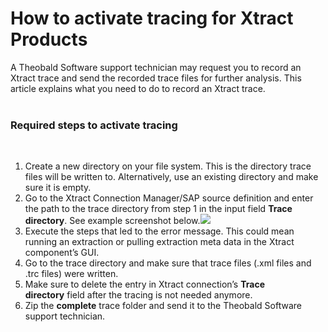 # How to activate tracing for Xtract Products

<!--html--><div><span style="font-size: 14px;">A Theobald Software support technician may request you to record an Xtract trace and send the recorded trace files for further analysis.&nbsp;</span><span style="font-size: 14px;">This article explains what you need to do to record an Xtract trace.</span></div><div><br></div><h3>Required steps to activate tracing</h3><div><br></div><div><ol><li>Create a new directory on your file system. This is the directory trace files will be written to. Alternatively, use an existing directory and make sure it is empty.</li><li>Go to the Xtract Connection Manager/SAP source definition and enter the path to the trace directory from step 1 in the input field <b>Trace directory</b>. See example screenshot below.<img src="/helpdesk/File/Get/77346" class="resizable"></li><li>Execute the steps that led to the error message. This could mean running an extraction or pulling extraction meta data in the Xtract component’s GUI.</li><li>Go to the trace directory and make sure that trace files (.xml files and .trc files) were written.</li><li>Make sure to delete the entry in Xtract connection’s&nbsp;<b>Trace directory</b>&nbsp;field after the tracing is not needed anymore.</li><li>Zip the&nbsp;<b>complete</b>&nbsp;trace folder and send it to the Theobald Software support technician.</li></ol></div>